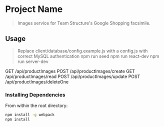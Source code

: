 # Project Name

> Images service for Team Structure's Google Shopping facsimile.

## Usage

> Replace client/database/config.example.js with a config.js with correct MySQL authentication
> npm run seed
> npm run react-dev
> npm run server-dev

GET /api/productImages
POST /api/productImages/create
GET /api/productImages/read
POST /api/productImages/update
POST /api/productImages/deleteOne

### Installing Dependencies

From within the root directory:

```sh
npm install -g webpack
npm install
```

